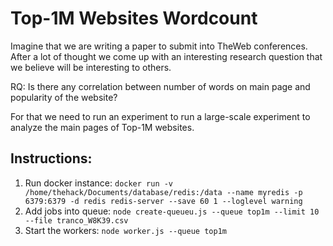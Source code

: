 # Top-1M Websites Wordcount

Imagine that we are writing a paper to submit into TheWeb conferences. After a lot of thought we come up with an interesting research question that we believe will be interesting to others. 

RQ: Is there any correlation between number of words on main page and popularity of the website?

For that we need to run an experiment to run a large-scale experiment to analyze the main pages of Top-1M websites.


## Instructions:
1. Run docker instance: `docker run -v /home/thehack/Documents/database/redis:/data --name myredis -p 6379:6379 -d redis redis-server --save 60 1 --loglevel warning`
2. Add jobs into queue: `node create-queueu.js --queue top1m --limit 10 --file tranco_W8K39.csv`
3. Start the workers: `node worker.js --queue top1m`

